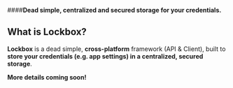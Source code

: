 ####**Dead simple, centralized and secured storage for your credentials.**

**What is Lockbox?**
----------------

**Lockbox** is a dead simple, **cross-platform** framework (API & Client), built to **store your credentials (e.g. app settings) in a centralized, secured storage**.

**More details coming soon!**

